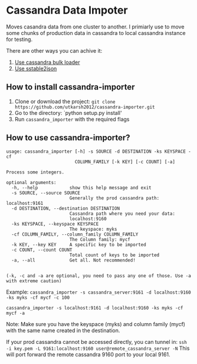 Cassandra Data Impoter
===============

Moves casandra data from one cluster to another. I primiarly use to move some chunks of production data in cassandra to local cassandra instance for testing.

There are other ways you can achive it:   
  1. [Use cassandra bulk loader][1]  
  2. [Use sstable2json][2]



How to install cassandra-importer
------------------
1. Clone or download the project: `git clone https://github.com/utkarsh2012/cassandra-importer.git`
2. Go to the directory: `python setup.py install'
3. Run `cassandra_importer` with the required flags


How to use cassandra-importer?
---------------

    usage: cassandra_importer [-h] -s SOURCE -d DESTINATION -ks KEYSPACE -cf
                              COLUMN_FAMILY [-k KEY] [-c COUNT] [-a]
    
    Process some integers.
    
    optional arguments:
      -h, --help            show this help message and exit
      -s SOURCE, --source SOURCE
                            Generally the prod cassandra path: localhost:9161
      -d DESTINATION, --destination DESTINATION
                            Cassandra path where you need your data:
                            localhost:9160
      -ks KEYSPACE, --keyspace KEYSPACE
                            The keyspace: myks
      -cf COLUMN_FAMILY, --column_family COLUMN_FAMILY
                            The Column family: mycf
      -k KEY, --key KEY     A specific key to be imported
      -c COUNT, --count COUNT
                            Total count of keys to be imported
      -a, --all             Get all. Not recommended!
    
      
    (-k, -c and -a are optional, you need to pass any one of those. Use -a with extreme caution)

Example: 
`cassandra_importer -s cassandra_server:9161 -d localhost:9160 -ks myks -cf mycf -c 100`

`cassandra_importer -s localhost:9161 -d localhost:9160 -ks myks -cf mycf -a`

Note: Make sure you have the keyspace (myks) and column family (mycf) with the same name created in the destination.

If your prod cassandra cannot be accessed directly, you can tunnel in:
`ssh -i key.pem -L 9161:localhost:9160 user@remote_cassandra_server -N`
This will port forward the remote cassandra 9160 port to your local 9161.


  [1]: http://www.datastax.com/dev/blog/bulk-loading
  [2]: http://www.datastax.com/docs/0.7/utilities/sstable2json

